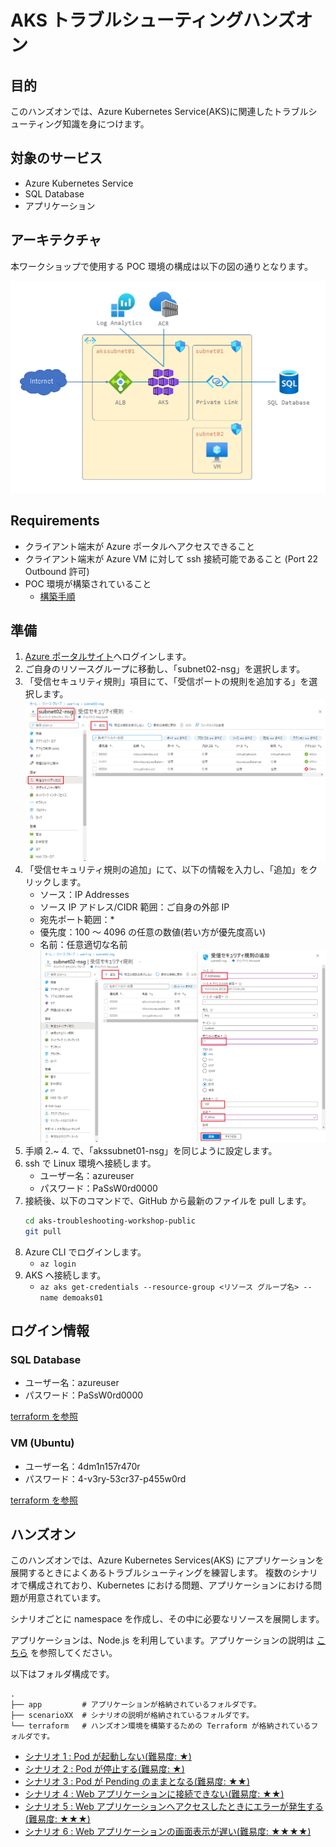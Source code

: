 # AKS トラブルシューティングハンズオン

## 目的

このハンズオンでは、Azure Kubernetes Service(AKS)に関連したトラブルシューティング知識を身につけます。

## 対象のサービス

- Azure Kubernetes Service
- SQL Database
- アプリケーション

## アーキテクチャ

本ワークショップで使用する POC 環境の構成は以下の図の通りとなります。

![](./images/構成図.png)

## Requirements

+ クライアント端末が Azure ポータルへアクセスできること
+ クライアント端末が Azure VM に対して ssh 接続可能であること (Port 22 Outbound 許可)
+ POC 環境が構築されていること
  + [構築手順](/terraform/README.md)

## 準備

1. [Azure ポータルサイト](https://portal.azure.com/)へログインします。
2. ご自身のリソースグループに移動し、「subnet02-nsg」を選択します。
3. 「受信セキュリティ規則」項目にて、「受信ポートの規則を追加する」を選択します。
   ![](images/NSG01.png)
4. 「受信セキュリティ規則の追加」にて、以下の情報を入力し、「追加」をクリックします。
   - ソース：IP Addresses
   - ソース IP アドレス/CIDR 範囲：ご自身の外部 IP
   - 宛先ポート範囲：*
   - 優先度：100 ～ 4096 の任意の数値(若い方が優先度高い)
   - 名前：任意適切な名前
   ![](images/NSG02.png)
5. 手順 2.~ 4. で、「akssubnet01-nsg」を同じように設定します。
6. ssh で Linux 環境へ接続します。
   - ユーザー名：azureuser
   - パスワード：PaSsW0rd0000
7. 接続後、以下のコマンドで、GitHub から最新のファイルを pull します。
   ```bash
   cd aks-troubleshooting-workshop-public
   git pull
   ```
8. Azure CLI でログインします。
   - `az login`
9. AKS へ接続します。
   - `az aks get-credentials --resource-group <リソース グループ名> --name demoaks01`

## ログイン情報

### SQL Database

- ユーザー名：azureuser
- パスワード：PaSsW0rd0000

[terraform を参照](/terraform/modules/SQLServer/main.tf)

### VM (Ubuntu)

- ユーザー名：4dm1n157r470r
- パスワード：4-v3ry-53cr37-p455w0rd

[terraform を参照](/terraform/modules/VirtualMachine/variables.tf)

## ハンズオン

このハンズオンでは、Azure Kubernetes Services(AKS) にアプリケーションを展開するときによくあるトラブルシューティングを練習します。
複数のシナリオで構成されており、Kubernetes における問題、アプリケーションにおける問題が用意されています。

シナリオごとに namespace を作成し、その中に必要なリソースを展開します。

アプリケーションは、Node.js を利用しています。アプリケーションの説明は [こちら](/app) を参照してください。

以下はフォルダ構成です。

```
.
├── app         # アプリケーションが格納されているフォルダです。
├── scenarioXX  # シナリオの説明が格納されているフォルダです。
└── terraform   # ハンズオン環境を構築するための Terraform が格納されているフォルダです。
```

- [シナリオ 1 : Pod が起動しない(難易度: ★)](/scenario01/)
- [シナリオ 2 : Pod が停止する(難易度: ★)](/scenario02/)
- [シナリオ 3 : Pod が Pending のままとなる(難易度: ★★)](/scenario03/)
- [シナリオ 4 : Web アプリケーションに接続できない(難易度: ★★)](/scenario03/)
- [シナリオ 5 : Web アプリケーションへアクセスしたときにエラーが発生する(難易度: ★★★)](/scenario05/)
- [シナリオ 6 : Web アプリケーションの画面表示が遅い(難易度: ★★★★)](/scenario06/)

